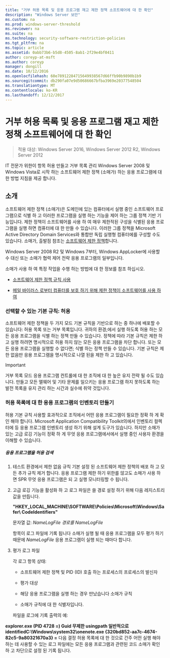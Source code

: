 ```yaml
---
title: "거부 허용 목록 및 응용 프로그램 재고 제한 정책 소프트웨어에 대 한 확인"
description: "Windows Server 보안"
ms.custom: na
ms.prod: windows-server-threshold
ms.reviewer: na
ms.suite: na
ms.technology: security-software-restriction-policies
ms.tgt_pltfrm: na
ms.topic: article
ms.assetid: 0abb73b6-b5d8-4505-8ab1-2f29e4bf0411
author: coreyp-at-msft
ms.author: coreyp
manager: dongill
ms.date: 10/12/2016
ms.openlocfilehash: 60e78912284715649938567d66ffb90b9890b1b9
ms.sourcegitcommit: db290fa07e9d50686667bfba3969e20377548504
ms.translationtype: MT
ms.contentlocale: ko-KR
ms.lasthandoff: 12/12/2017
---
```

# <a name="determine-allow-deny-list-and-application-inventory-for-software-restriction-policies"></a>거부 허용 목록 및 응용 프로그램 재고 제한 정책 소프트웨어에 대 한 확인

>적용 대상: Windows Server 2016, Windows Server 2012 R2, Windows Server 2012

IT 전문가 위한이 항목 허용 만들고 거부 목록 관리 Windows Server 2008 및 Windows Vista로 시작 하는 소프트웨어 제한 정책 (소매가) 하는 응용 프로그램에 대 한 방법 지침을 제공 합니다.

## <a name="introduction"></a>소개
소프트웨어 제한 정책 (소매가)은 도메인에 있는 컴퓨터에서 실행 중인 소프트웨어 프로그램으로 식별 하 고 이러한 프로그램을 실행 하는 기능을 제어 하는 그룹 정책 기반 기능입니다. 제한 정책이 소프트웨어를 사용 하 여 매우 제한적된 구성을 식별된 응용 프로그램을 실행 하면 컴퓨터에 대 한 만들 수 있습니다. 이러한 그룹 정책을 Microsoft Active Directory Domain Services와 통합만 독립 실행형 컴퓨터에를 구성할 수도 있습니다. 소매가, 출발점 참조는 [소프트웨어 제한 정책](software-restriction-policies.md)합니다.

Windows Server 2008 R2 및 Windows 7부터, Windows AppLocker에 사용할 수 대신 또는 소매가 협력 제어 전략 응용 프로그램의 일부입니다.

소매가 사용 하 여 특정 작업을 수행 하는 방법에 대 한 정보를 참조 하십시오.

-   [소프트웨어 제한 정책 규칙 사용](work-with-software-restriction-policies-rules.md)

-   [메일 바이러스 로부터 컴퓨터를 보호 하기 위해 제한 정책이 소프트웨어를 사용 하 여](use-software-restriction-policies-to-help-protect-your-computer-against-an-email-virus.md)

### <a name="what-default-rule-to-choose-allow-or-deny"></a>선택할 수 있는 기본 규칙: 허용
소프트웨어 제한 정책을 두 가지 모드 기본 규칙을 기반으로 하는 중 하나에 배포할 수 있습니다: 허용 목록 또는 거부 목록입니다. 귀하의 환경;에서 실행 하도록 허용 하는 모든 응용 프로그램을 식별 하는 정책 만들 수 있습니다. 정책에 따라 기본 규칙은 제한 하 고 실행 하려면 명시적으로 허용 하지 않는 모든 응용 프로그램을 차단 합니다. 또는 모든 응용 프로그램을 실행할 수 없다면; 식별 하는 정책 만들 수 있습니다. 기본 규칙은 제한 없음만 응용 프로그램을 명시적으로 나열 된을 제한 하 고 있습니다.

> [!IMPORTANT]
> 거부 목록 모드 응용 프로그램 컨트롤에 대 한 조직에 대 한 높은 유지 전략 될 수도 있습니다. 만들고 모든 맬웨어 및 기타 문제를 일으키는 응용 프로그램 하지 못하도록 하는 발전 목록을 유지 관리 하는 시간과 실수에 취약 것입니다.

### <a name="create-an-inventory-of-your-applications-for-the-allow-list"></a>허용 목록에 대 한 응용 프로그램의 인벤토리 만들기
허용 기본 규칙 사용할 효과적으로 조직에서 어떤 응용 프로그램이 필요한 정확 하 게 확인 해야 합니다. Microsoft Application Compatibility Toolkit의에서 인벤토리 컬렉터에 등 응용 프로그램 인벤토리 생성 하기 위해 설계 도구가 있습니다. 하지만 소매가 있는 고급 로깅 기능이 정확 하 게 무엇 응용 프로그램에서에서 실행 중인 사용자 환경을 이해할 수 있습니다.

##### <a name="to-discover-which-applications-to-allow"></a>응용 프로그램을 허용 검색

1.  테스트 환경에서 제한 없음 규칙 기본 설정 된 소프트웨어 제한 정책의 배포 하 고 모든 추가 규칙 제거 합니다. 응용 프로그램 제한 하기 위한를 않고도 소매가 사용 하면 SPR 무엇 응용 프로그램은 되 고 실행 모니터링할 수 됩니다.

2.  고급 로깅 기능을 활성화 하 고 로그 파일은 쓸 경로 설정 하기 위해 다음 레지스트리 값을 만듭니다.

    **"HKEY_LOCAL_MACHINE\SOFTWARE\Policies\Microsoft\Windows\Safer\ CodeIdentifiers"**

    문자열 값: *NameLogFile 경로를 NameLogFile*

    항목이 로그 파일에 기록 됩니다 소매가 실행 될 때 응용 프로그램을 모두 평가 하기 때문에 *NameLogFile* 응용 프로그램이 실행 되는 때마다 합니다.

3.  평가 로그 파일

    각 로그 항목 상태:

    -   소프트웨어 제한 정책 및 PID (ID) 호출 하는 프로세스의 프로세스의 발신자

    -   평가 대상

    -   해당 응용 프로그램을 실행 하는 경우 만났습니다 소매가 규칙

    -   소매가 규칙에 대 한 식별자입니다.

    파일을 로그에 기록 출력의 예:

**explorer.exe (PID 4728 =) Guid 무제한 usingpath 일반적으로 identifiedC:\Windows\system32\onenote.exe {320bd852-aa7c-4674-82c5-9a80321670a3} =** 다음 결정 허용 목록에 대 한 것으로 간주 어떤 실행 해야 하는 데 사용할 수 있는 로그 파일에는 모든 응용 프로그램과 관련된 코드 소매가 확인 하 고 차단으로 설정 된 기록 됩니다.


